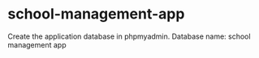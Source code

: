 # school-management-app
Create the application database in phpmyadmin.
Database name: school management app
